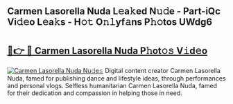 ## Carmen Lasorella Nuda L𝚎a𝚔ed N𝚞𝚍e - Part-iQc Vi𝚍𝚎o L𝚎a𝚔s - H𝚘𝚝 O𝚗𝚕yf𝚊ns P𝚑𝚘tos UWdg6

# <h2><a href="http://kf61ifr.oniu.top/?m=Carmen+Lasorella+Nuda">🔗👉 🔴 Carmen Lasorella Nuda P𝚑ot𝚘𝚜 V𝚒d𝚎o</a></h2>

[![Carmen Lasorella Nuda Nu𝚍e𝚜](https://i.imgur.com/0qMVB7G.gif)](http://kf61ifr.oniu.top/?m=Carmen+Lasorella+Nuda)
Digital content creator Carmen Lasorella Nuda, famed for publishing dance and lifestyle ideas, through performances and personal vlogs. Selfless humanitarian Carmen Lasorella Nuda, famed for their dedication and compassion in helping those in need.  
